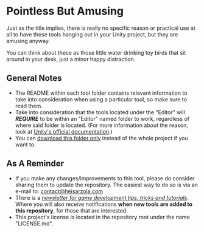 # Pointless But Amusing
Just as the title implies, there is really no specific reason or practical use at all to have these tools hanging out in your Unity project, but they are amusing anyway.

You can think about these as those little water drinking toy birds that sit around in your desk, just a minor happy distraction.

## General Notes

* The README within each tool folder contains relevant information to take into consideration when using a particular tool, so make sure to read them.
* Take into consideration that the tools located under the "Editor" will ***REQUIRE*** to be within an "Editor" named folder to work, regardless of where said folder is located. (For more information about the reason, look at [Unity's official documentation](https://docs.unity3d.com/560/Documentation/Manual/SpecialFolders.html).)
* You can [download this folder only](https://minhaskamal.github.io/DownGit/#/home?url=https://github.com/heisarzola/Unity-Development-Tools/tree/master/Pointless%20But%20Amusing) instead of the whole project if you want to.

## As A Reminder 
* If you make any changes/improvements to this tool, please do consider sharing them to update the repository. The easiest way to do so is via an e-mail to: contact@heisarzola.com
* There is a [*newsletter for game development tips, tricks and tutorials*](https://heisarzola.us16.list-manage.com/subscribe?u=711c0d50be32d6a5eca3ccb18&id=43d6d70f28). Where you will also receive notifications **when new tools are added to this repository**, for those that are interested.
* This project's license is located in the repository root under the name "LICENSE.md".
